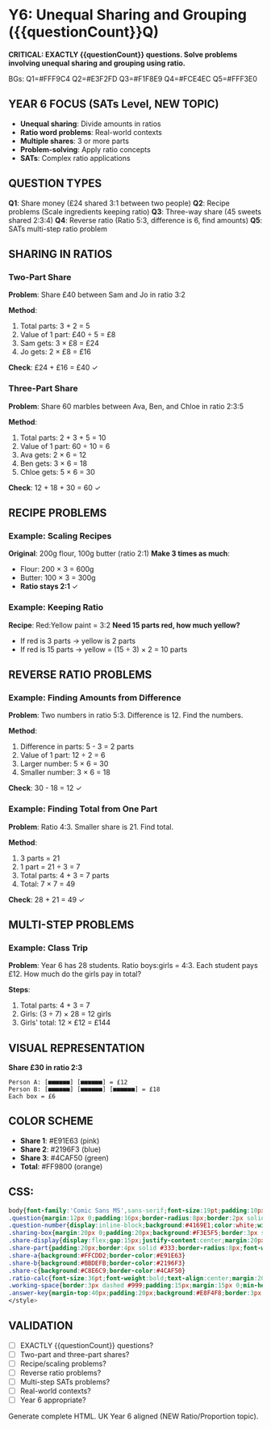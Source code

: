 # Y6: Unequal Sharing and Grouping ({{questionCount}}Q)

**CRITICAL: EXACTLY {{questionCount}} questions. Solve problems involving unequal sharing and grouping using ratio.**

BGs: Q1=#FFF9C4 Q2=#E3F2FD Q3=#F1F8E9 Q4=#FCE4EC Q5=#FFF3E0

## YEAR 6 FOCUS (SATs Level, NEW TOPIC)
- **Unequal sharing**: Divide amounts in ratios
- **Ratio word problems**: Real-world contexts
- **Multiple shares**: 3 or more parts
- **Problem-solving**: Apply ratio concepts
- **SATs**: Complex ratio applications

## QUESTION TYPES
**Q1**: Share money (£24 shared 3:1 between two people)
**Q2**: Recipe problems (Scale ingredients keeping ratio)
**Q3**: Three-way share (45 sweets shared 2:3:4)
**Q4**: Reverse ratio (Ratio 5:3, difference is 6, find amounts)
**Q5**: SATs multi-step ratio problem

## SHARING IN RATIOS

### Two-Part Share
**Problem**: Share £40 between Sam and Jo in ratio 3:2

**Method**:
1. Total parts: 3 + 2 = 5
2. Value of 1 part: £40 ÷ 5 = £8
3. Sam gets: 3 × £8 = £24
4. Jo gets: 2 × £8 = £16

**Check**: £24 + £16 = £40 ✓

### Three-Part Share
**Problem**: Share 60 marbles between Ava, Ben, and Chloe in ratio 2:3:5

**Method**:
1. Total parts: 2 + 3 + 5 = 10
2. Value of 1 part: 60 ÷ 10 = 6
3. Ava gets: 2 × 6 = 12
4. Ben gets: 3 × 6 = 18
5. Chloe gets: 5 × 6 = 30

**Check**: 12 + 18 + 30 = 60 ✓

## RECIPE PROBLEMS

### Example: Scaling Recipes
**Original**: 200g flour, 100g butter (ratio 2:1)
**Make 3 times as much**:
- Flour: 200 × 3 = 600g
- Butter: 100 × 3 = 300g
- **Ratio stays 2:1** ✓

### Example: Keeping Ratio
**Recipe**: Red:Yellow paint = 3:2
**Need 15 parts red, how much yellow?**
- If red is 3 parts → yellow is 2 parts
- If red is 15 parts → yellow = (15 ÷ 3) × 2 = 10 parts

## REVERSE RATIO PROBLEMS

### Example: Finding Amounts from Difference
**Problem**: Two numbers in ratio 5:3. Difference is 12. Find the numbers.

**Method**:
1. Difference in parts: 5 - 3 = 2 parts
2. Value of 1 part: 12 ÷ 2 = 6
3. Larger number: 5 × 6 = 30
4. Smaller number: 3 × 6 = 18

**Check**: 30 - 18 = 12 ✓

### Example: Finding Total from One Part
**Problem**: Ratio 4:3. Smaller share is 21. Find total.

**Method**:
1. 3 parts = 21
2. 1 part = 21 ÷ 3 = 7
3. Total parts: 4 + 3 = 7 parts
4. Total: 7 × 7 = 49

**Check**: 28 + 21 = 49 ✓

## MULTI-STEP PROBLEMS

### Example: Class Trip
**Problem**: Year 6 has 28 students. Ratio boys:girls = 4:3. Each student pays £12. How much do the girls pay in total?

**Steps**:
1. Total parts: 4 + 3 = 7
2. Girls: (3 ÷ 7) × 28 = 12 girls
3. Girls' total: 12 × £12 = £144

## VISUAL REPRESENTATION

**Share £30 in ratio 2:3**
```
Person A: [■■■■■■] [■■■■■■] = £12
Person B: [■■■■■■] [■■■■■■] [■■■■■■] = £18
Each box = £6
```

## COLOR SCHEME
- **Share 1**: #E91E63 (pink)
- **Share 2**: #2196F3 (blue)
- **Share 3**: #4CAF50 (green)
- **Total**: #FF9800 (orange)

## CSS:
```css
body{font-family:'Comic Sans MS',sans-serif;font-size:19pt;padding:10px;line-height:1.6}
.question{margin:12px 0;padding:16px;border-radius:8px;border:2px solid #ddd}
.question-number{display:inline-block;background:#4169E1;color:white;width:38px;height:38px;line-height:38px;text-align:center;border-radius:50%;margin-right:8px;font-weight:bold;font-size:18pt}
.sharing-box{margin:20px 0;padding:20px;background:#F3E5F5;border:3px solid #9C27B0;border-radius:8px}
.share-display{display:flex;gap:15px;justify-content:center;margin:20px 0}
.share-part{padding:20px;border:4px solid #333;border-radius:8px;font-weight:bold;text-align:center;font-size:24pt}
.share-a{background:#FFCDD2;border-color:#E91E63}
.share-b{background:#BBDEFB;border-color:#2196F3}
.share-c{background:#C8E6C9;border-color:#4CAF50}
.ratio-calc{font-size:36pt;font-weight:bold;text-align:center;margin:20px 0;color:#9C27B0}
.working-space{border:3px dashed #999;padding:15px;margin:15px 0;min-height:120px;background:#FAFAFA;border-radius:8px}
.answer-key{margin-top:40px;padding:20px;background:#E8F4F8;border:3px solid #4169E1;border-radius:8px;page-break-before:always}
</style>
```

## VALIDATION
- [ ] EXACTLY {{questionCount}} questions?
- [ ] Two-part and three-part shares?
- [ ] Recipe/scaling problems?
- [ ] Reverse ratio problems?
- [ ] Multi-step SATs problems?
- [ ] Real-world contexts?
- [ ] Year 6 appropriate?

Generate complete HTML. UK Year 6 aligned (NEW Ratio/Proportion topic).
